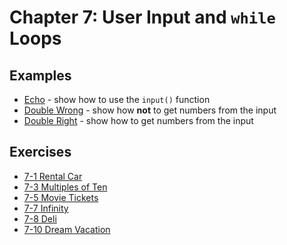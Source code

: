 # Chapter 7: User Input and `while` Loops

## Examples

- [Echo](./examples/echo.py) - show how to use the `input()` function
- [Double Wrong](./examples/double_wrong.py) - show how **not** to get numbers from the input 
- [Double Right](./examples/double_right.py) - show how to get numbers from the input

## Exercises

- [7-1 Rental Car](./exercises/rental_car.py)
- [7-3 Multiples of Ten](./exercises/multiples_of_ten.py)
- [7-5 Movie Tickets](./exercises/movie_tickets.py)
- [7-7 Infinity](./exercises/infinity.py)
- [7-8 Deli](./exercises/deli.py)
- [7-10 Dream Vacation](./exercises/dream_vacation.py)
